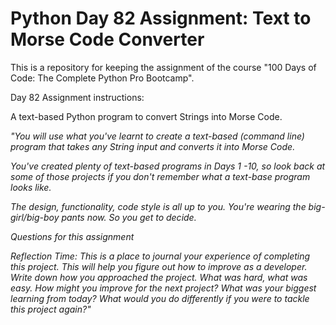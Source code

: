 # Python Day 82 Assignment: Text to Morse Code Converter
This is a repository for keeping the assignment of the course "100 Days of Code: The Complete Python Pro Bootcamp".

Day 82 Assignment instructions:

A text-based Python program to convert Strings into Morse Code.

<i>"You will use what you've learnt to create a text-based (command line) program that takes any String input and converts it into Morse Code. 

You've created plenty of text-based programs in Days 1 -10, so look back at some of those projects if you don't remember what a text-base program looks like. 

The design, functionality, code style is all up to you. You're wearing the big-girl/big-boy pants now. So you get to decide.

Questions for this assignment

Reflection Time:
This is a place to journal your experience of completing this project. 
This will help you figure out how to improve as a developer.
Write down how you approached the project. 
What was hard, what was easy. 
How might you improve for the next project? 
What was your biggest learning from today? 
What would you do differently if you were to tackle this project again?"</i>
